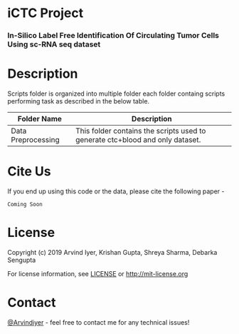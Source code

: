 # iCTC Project

### In-Silico Label Free Identification Of Circulating Tumor Cells Using sc-RNA seq dataset

# Description

Scripts folder is organized into multiple folder each folder containg scripts performing task as described in the below table. 

Folder Name | Description
------------ | -------------
Data Preprocessing | This folder contains the scripts used to generate ctc+blood and only dataset.


# Cite Us
If you end up using this code or the data, please cite the following paper - 
```
Coming Soon
```

# License 

Copyright (c) 2019 Arvind Iyer, Krishan Gupta, Shreya Sharma, Debarka Sengupta

For license information, see [LICENSE](LICENSE) or http://mit-license.org

# Contact
[@Arvindiyer](https://www.arvindkiyer.com/) - feel free to contact me for any technical issues!
